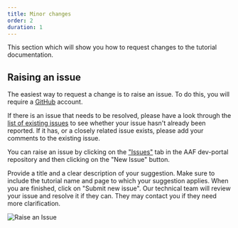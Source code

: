 ```yaml
---
title: Minor changes
order: 2
duration: 1
---
```


This section which will show you how to request changes to the tutorial documentation.

## Raising an issue
The easiest way to request a change is to raise an issue. To do this, you will require a [GitHub](https://github.com) account.

If there is an issue that needs to be resolved, please have a look through the [list of existing issues](https://github.com/ausaccessfed/dev-portal/issues) to see whether your issue hasn't already been reported.
If it has, or a closely related issue exists, please add your comments to the existing issue.

You can raise an issue by clicking on the ["Issues"](https://github.com/ausaccessfed/dev-portal/issues) tab in the AAF dev-portal repository and then clicking on the "New Issue" button.

Provide a title and a clear description of your suggestion. Make sure to include the tutorial name and page to which your suggestion applies. When you are finished, click on "Submit new issue". Our technical team will review your issue and resolve it if they can. They may contact you if they need more clarification.

![Raise an Issue](/assets/images/how-to-write-a-tutorial/raise-an-issue.png)